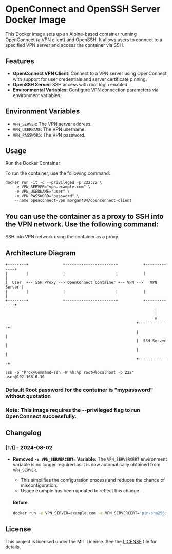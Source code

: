 # OpenConnect and OpenSSH Server Docker Image

This Docker image sets up an Alpine-based container running OpenConnect (a VPN client) and OpenSSH. It allows users to connect to a specified VPN server and access the container via SSH.

## Features

- **OpenConnect VPN Client**: Connect to a VPN server using OpenConnect with support for user credentials and server certificate pinning.
- **OpenSSH Server**: SSH access with root login enabled.
- **Environmental Variables**: Configure VPN connection parameters via environment variables.

## Environment Variables

- `VPN_SERVER`: The VPN server address.
- `VPN_USERNAME`: The VPN username.
- `VPN_PASSWORD`: The VPN password.

## Usage

Run the Docker Container

To run the container, use the following command:

```
docker run -it -d --privileged -p 222:22 \
    -e VPN_SERVER="vpn.example.com" \
    -e VPN_USERNAME="user" \
    -e VPN_PASSWORD="password" \
    --name openconnect-vpn morgan404/openconnect-client
```
## You can use the container as a proxy to SSH into the VPN network. Use the following command:
SSH into VPN network using the container as a proxy

## Architecture Diagram
```
+--------+               +----------------------+           +-------------+
|        |               |                      |           |             |
|  User  +-- SSH Proxy --> OpenConnect Container +-- VPN -->   VPN Server |
|        |               |                      |           |             |
+--------+               +----------------------+           +-------------+
                                                                 |
                                                                 |
                                                                 v
                                                         +-------------+
                                                         |             |
                                                         |  SSH Server |
                                                         |             |
                                                         +-------------+

```
```
ssh -o "ProxyCommand=ssh -W %h:%p root@localhost -p 222" user@192.168.0.10
```

### Default Root password for the container is "mypassword" without quotation

### Note: This image requires the --privileged flag to run OpenConnect successfully.

## Changelog

### [1.1] - 2024-08-02
- **Removed `-e VPN_SERVERCERT=` Variable**: The `VPN_SERVERCERT` environment variable is no longer required as it is now automatically obtained from `VPN_SERVER`.
  - This simplifies the configuration process and reduces the chance of misconfiguration.
  - Usage example has been updated to reflect this change.

  #### Before
  ```sh
  docker run -e VPN_SERVER=example.com -e VPN_SERVERCERT="pin-sha256:Jyeq2EIRLeXSyb654qOFYSmZt/1YnMGgWi0mskRNJJo=" morgan404/openconnect-client:1.0

## License

This project is licensed under the MIT License. See the [LICENSE](https://raw.githubusercontent.com/amorgan404/openconnect-ssh-docker/main/LICENSE) file for details.
